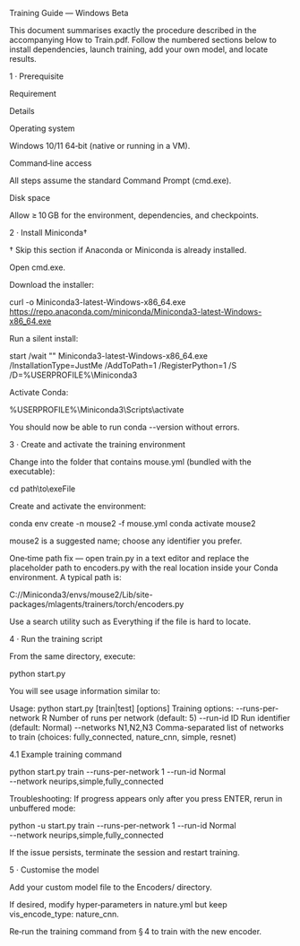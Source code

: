 Training Guide — Windows Beta

This document summarises exactly the procedure described in the accompanying How to Train.pdf. Follow the numbered sections below to install dependencies, launch training, add your own model, and locate results.

1 · Prerequisite

Requirement

Details

Operating system

Windows 10/11 64‑bit (native or running in a VM).

Command‑line access

All steps assume the standard Command Prompt (cmd.exe).

Disk space

Allow ≥ 10 GB for the environment, dependencies, and checkpoints.

2 · Install Miniconda†

† Skip this section if Anaconda or Miniconda is already installed.

Open cmd.exe.

Download the installer:

curl -o Miniconda3-latest-Windows-x86_64.exe \
  https://repo.anaconda.com/miniconda/Miniconda3-latest-Windows-x86_64.exe

Run a silent install:

start /wait "" Miniconda3-latest-Windows-x86_64.exe \
     /InstallationType=JustMe /AddToPath=1 /RegisterPython=1 /S \
     /D=%USERPROFILE%\Miniconda3

Activate Conda:

%USERPROFILE%\Miniconda3\Scripts\activate

You should now be able to run conda --version without errors.

3 · Create and activate the training environment

Change into the folder that contains mouse.yml (bundled with the executable):

cd path\to\exeFile

Create and activate the environment:

conda env create -n mouse2 -f mouse.yml
conda activate mouse2

mouse2 is a suggested name; choose any identifier you prefer.

One‑time path fix — open train.py in a text editor and replace the placeholder path to encoders.py with the real location inside your Conda environment. A typical path is:

C:/<username>/Miniconda3/envs/mouse2/Lib/site-packages/mlagents/trainers/torch/encoders.py

Use a search utility such as Everything if the file is hard to locate.

4 · Run the training script

From the same directory, execute:

python start.py

You will see usage information similar to:

Usage: python start.py [train|test] [options]
Training options:
  --runs-per-network R    Number of runs per network (default: 5)
  --run-id ID            Run identifier (default: Normal)
  --networks N1,N2,N3    Comma-separated list of networks to train
                          (choices: fully_connected, nature_cnn, simple, resnet)

4.1 Example training command

python start.py train --runs-per-network 1 --run-id Normal \
                     --network neurips,simple,fully_connected

Troubleshooting:  If progress appears only after you press ENTER, rerun in unbuffered mode:

python -u start.py train --runs-per-network 1 --run-id Normal \
                        --network neurips,simple,fully_connected

If the issue persists, terminate the session and restart training.

5 · Customise the model

Add your custom model file to the Encoders/ directory.

If desired, modify hyper‑parameters in nature.yml but keep vis_encode_type: nature_cnn.

Re‑run the training command from § 4 to train with the new encoder.
